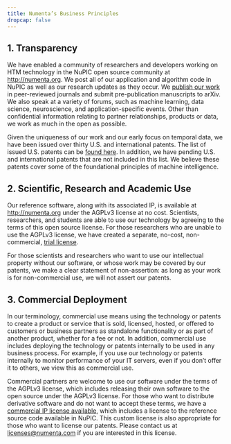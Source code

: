 ```yaml
---
title: Numenta’s Business Principles
dropcap: false
---
```


## 1. Transparency

We have enabled a community of researchers and developers working on HTM technology in the NuPIC open source community at http://numenta.org. We post all of our application and algorithm code in NuPIC as well as our research updates as they occur. We [publish our work](/neuroscience-research/research-publications/papers/) in peer-reviewed journals and submit pre-publication manuscripts to arXiv. We also speak at a variety of forums, such as machine learning, data science, neuroscience, and application-specific events. Other than confidential information relating to partner relationships, products or data, we work as much in the open as possible.

Given the uniqueness of our work and our early focus on temporal data, we have been issued over thirty U.S. and international patents. The list of issued U.S. patents can be [found here](http://patft.uspto.gov/netacgi/nph-Parser?Sect1=PTO2&Sect2=HITOFF&p=1&u=%2Fnetahtml%2FPTO%2Fsearch-bool.html&r=0&f=S&l=50&TERM1=Numenta&FIELD1=ASNM&co1=AND&TERM2=&FIELD2=&d=PTXT). In addition, we have pending U.S. and international patents that are not included in this list. We believe these patents cover some of the foundational principles of machine intelligence.

## 2. Scientific, Research and Academic Use

Our reference software, along with its associated IP, is available at http://numenta.org under the AGPLv3 license at no cost. Scientists, researchers, and students are able to use our technology by agreeing to the terms of this open source license. For those researchers who are unable to use the AGPLv3 license, we have created a separate, no-cost, non-commercial, [trial license](http://numenta.org/licenses/trial/).

For those scientists and researchers who want to use our intellectual property without our software, or whose work may be covered by our patents, we make a clear statement of non-assertion: as long as your work is for non-commercial use, we will not assert our patents.

## 3. Commercial Deployment

In our terminology, commercial use means using the technology or patents to create a product or service that is sold, licensed, hosted, or offered to customers or business partners as standalone functionality or as part of another product, whether for a fee or not. In addition, commercial use includes deploying the technology or patents internally to be used in any business process. For example, if you use our technology or patents internally to monitor performance of your IT servers, even if you don’t offer it to others, we view this as commercial use.

Commercial partners are welcome to use our software under the terms of the AGPLv3 license, which includes releasing their own software to the open source under the AGPLv3 license. For those who want to distribute derivative software and do not want to accept these terms, we have a [commercial IP license available](/assets/pdf/license/licensing-guide.pdf), which includes a license to the reference source code available in NuPIC. This custom license is also appropriate for those who want to license our patents. Please contact us at licenses@numenta.com if you are interested in this license.
